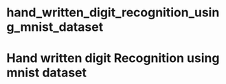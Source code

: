 # hand_written_digit_recognition_using_mnist_dataset
<h1>Hand written digit Recognition using mnist dataset</h1>
